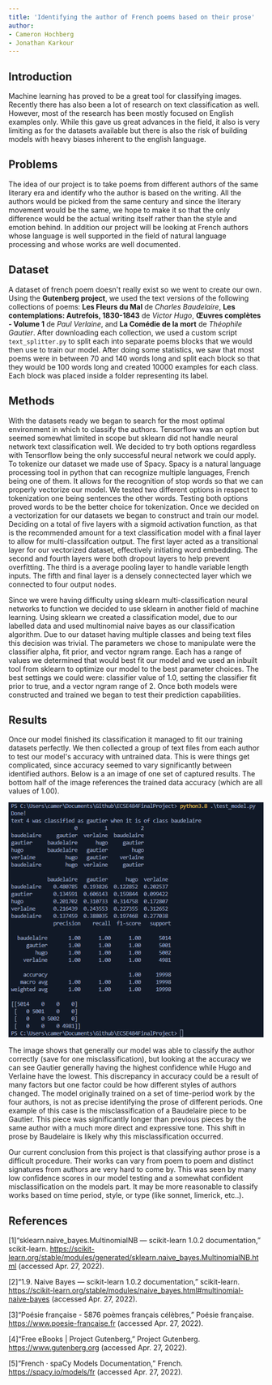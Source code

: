 ```yaml
---
title: 'Identifying the author of French poems based on their prose'
author:
- Cameron Hochberg
- Jonathan Karkour
---
```


## Introduction

Machine learning has proved to be a great tool for classifying images. Recently there has also been a lot of research on text classification as well. However, most of the research has been mostly focused on English examples only. While this gave us great advances in the field, it also is very limiting as for the datasets available but there is also the risk of building models with heavy biases inherent to the english language.

## Problems

The idea of our project is to take poems from different authors of the same literary era and identify who the author is based on the writing. All the authors would be picked from the same century and since the literary movement would be the same, we hope to make it so that the only difference would be the actual writing itself rather than the style and emotion behind. In addition our project will be looking at French authors whose language is well supported in the field of natural language processing and whose works are well documented.

## Dataset

A dataset of french poem doesn't really exist so we went to create our own. Using the **Gutenberg project**, we used the text versions of the following collections of poems: **Les Fleurs du Mal** de *Charles Baudelaire*, **Les contemplations: Autrefois, 1830-1843** de *Victor Hugo*, **Œuvres complètes - Volume 1** de *Paul Verlaine*, and **La Comédie de la mort** de *Théophile Gautier*.
After downloading each collection, we used a custom script `text_splitter.py` to split each into separate poems blocks that we would then use to train our model. After doing some statistics, we saw that most poems were in between 70 and 140 words long and split each block so that they would be 100 words long and created 10000 examples for each class.
Each block was placed inside a folder representing its label.

## Methods

With the datasets ready we began to search for the most optimal environment in which to classify the authors. Tensorflow was an option but seemed somewhat limited in scope but sklearn did not handle neural network text classification well.  We decided to try both options regardless with Tensorflow being the only successful neural network we could apply. To tokenize our dataset we made use of Spacy. Spacy is a natural language processing tool in python that can recognize multiple languages, French being one of them. It allows for the recognition of stop words so that we can properly vectorize our model. We tested two different options in respect to tokenization one being sentences the other words. Testing both options proved words to be the better choice for tokenization. Once we decided on a vectorization for our datasets we began to construct and train our model. Deciding on a total of five layers with a sigmoid activation function, as that is the recommended amount for a text classification model with a final layer to allow for multi-classifcation output. The first layer acted as a transitional layer for our vectorized dataset, effectively initiating word embedding. The second and fourth layers were both dropout layers to help prevent overfitting. The third is a average pooling layer to handle variable length inputs. The fifth and final layer is a densely connectected layer which we connected to four output nodes.

Since we were having difficulty using sklearn multi-classification neural networks to function we decided to use sklearn in another field of machine learning.  Using sklearn we created a classification model, due to our labelled data and used multinomial naive bayes as our classification algorithm. Due to our dataset having multiple classes and being text files this decision was trivial. The parameters we chose to manipulate were the classifier alpha, fit prior, and vector ngram range. Each has a range of values we determined that would best fit our model and we used an inbuilt tool from sklearn to optimize our model to the best parameter choices. The best settings we could were: classifier value of 1.0, setting the classifier fit prior to true, and a vector ngram range of 2. Once both models were constructed and trained we began to test their prediction capabilities.

## Results

Once our model finished its classification it managed to fit our training datasets perfectly. We then collected a group of text files from each author to test our model's accuracy with untrained data. This is were things get complicated, since accuracy seemed to vary significantly between identified authors. Below is a an image of one set of captured results.  The bottom half of the image references the trained data accuracy (which are all values of 1.00).

![Tested Model Output](plots/test_output.png)

The image shows that generally our model was able to classify the author correctly (save for one misclassification), but looking at the accuracy we can see Gautier generally having the highest confidence while Hugo and Verlaine have the lowest. This discrepancy in accuracy could be a result of many factors but one factor could be how different styles of authors changed. The model originally trained on a set of time-period work by the four authors, is not as precise identifying the prose of different periods. One example of this case is the misclassification of a Baudelaire piece to be Gautier.  This piece was significantly longer than previous pieces by the same author with a much more direct and expressive tone.  This shift in prose by Baudelaire is likely why this misclassification occurred.

Our current conclusion from this project is that classifying author prose is a difficult procedure. Their works can vary from poem to poem and distinct signatures from authors are very hard to come by. This was seen by many low confidence scores in our model testing and a somewhat confident misclassification on the models part. It may be more reasonable to classify works based on time period, style, or type (like sonnet, limerick, etc..).

## References

[1]“sklearn.naive_bayes.MultinomialNB — scikit-learn 1.0.2 documentation,” scikit-learn. https://scikit-learn.org/stable/modules/generated/sklearn.naive_bayes.MultinomialNB.html (accessed Apr. 27, 2022).

[2]“1.9. Naive Bayes — scikit-learn 1.0.2 documentation,” scikit-learn. https://scikit-learn.org/stable/modules/naive_bayes.html#multinomial-naive-bayes (accessed Apr. 27, 2022).

[3]“Poésie française - 5876 poèmes français célèbres,” Poésie française. https://www.poesie-francaise.fr (accessed Apr. 27, 2022).

[4]“Free eBooks | Project Gutenberg,” Project Gutenberg. https://www.gutenberg.org (accessed Apr. 27, 2022).

[5]“French · spaCy Models Documentation,” French. https://spacy.io/models/fr (accessed Apr. 27, 2022).
